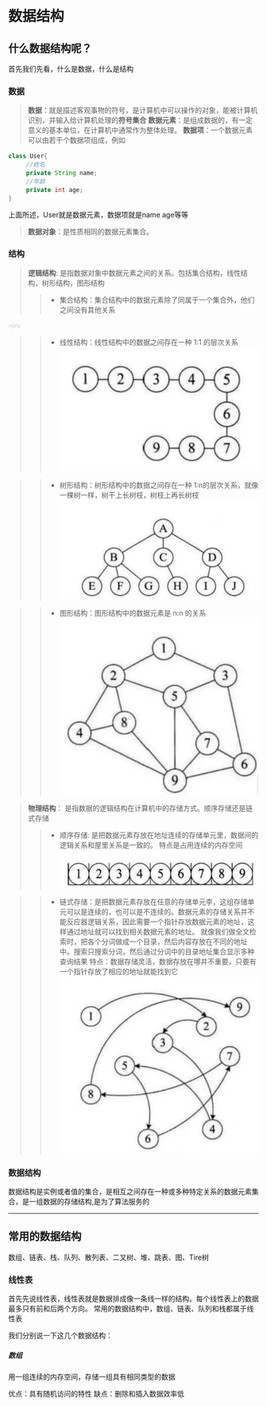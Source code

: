 # 数据结构

## 什么数据结构呢？
首先我们先看，什么是数据，什么是结构
### 数据
> **数据**：就是描述客观事物的符号，是计算机中可以操作的对象，能被计算机识别，并输入给计算机处理的**符号集合**
> **数据元素**：是组成数据的，有一定意义的基本单位，在计算机中通常作为整体处理。
> **数据项**：一个数据元素可以由若干个数据项组成，例如
> 
   ```java
   class User{
        //姓名
        private String name;
        //年龄
        private int age;
   }
   ```
   上面所述，User就是数据元素，数据项就是name age等等
> **数据对象**：是性质相同的数据元素集合。

### 结构
>**逻辑结构**: 是指数据对象中数据元素之间的关系。包括集合结构，线性结构，树形结构，图形结构
>> * 集合结构：集合结构中的数据元素除了同属于一个集合外，他们之间没有其他关系

<img src="media/15707909031053/15707945045754.jpg"   width="25" height="10">


>> * 线性结构：线性结构中的数据之间存在一种 1:1 的层次关系
![-w549](media/15707909031053/15707945199410.jpg)

>> * 树形结构：树形结构中的数据之间存在一种 1:n的层次关系，就像一棵树一样，树干上长树枝，树枝上再长树枝
![-w671](media/15707909031053/15707945329930.jpg)

>> * 图形结构：图形结构中的数据元素是 n:n 的关系
![-w508](media/15707909031053/15707945844846.jpg)


> **物理结构**： 是指数据的逻辑结构在计算机中的存储方式。顺序存储还是链式存储
> > * 顺序存储: 是把数据元素存放在地址连续的存储单元里，数据间的逻辑关系和屋里关系是一致的。
> > 特点是占用连续的内存空间
![-w680](media/15707909031053/15707942012931.jpg)

> > * 链式存储：是把数据元素存放在任意的存储单元李，这组存储单元可以是连续的，也可以是不连续的。数据元素的存储关系并不能反应器逻辑关系，因此需要一个指针存放数据元素的地址，这样通过地址就可以找到相关数据元素的地址。
>> 就像我们做全文检索时，把各个分词做成一个目录，然后内容存放在不同的地址中。搜索只搜索分词，然后通过分词中的目录地址集合显示多种查询结果
>> 特点：数据存储灵活，数据存放在哪并不重要，只要有一个指针存放了相应的地址就能找到它
![-w567](media/15707909031053/15707944716521.jpg)



### 数据结构
数据结构是实例或者值的集合，是相互之间存在一种或多种特定关系的数据元素集合，是一组数据的存储结构,是为了算法服务的


-------

## 常用的数据结构
数组、链表、栈、队列、散列表、二叉树、堆、跳表、图、Tire树

### 线性表
首先先说线性表，线性表就是数据排成像一条线一样的结构。每个线性表上的数据最多只有前和后两个方向。
常用的数据结构中，数组、链表、队列和栈都属于线性表

我们分别说一下这几个数据结构：


##### 数组
用一组连续的内存空间，存储一组具有相同类型的数据

优点：具有随机访问的特性
缺点：删除和插入数据效率低

